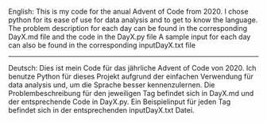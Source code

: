 English:
This is my code for the anual Advent of Code from 2020.
I chose python for its ease of use for data analysis and to get to know the language.
The problem description for each day can be found in the corresponding DayX.md file and the code in the DayX.py file
A sample input for each day can also be found in the corresponding inputDayX.txt file

-------------------------------------------------------------------------------------------------------------------
Deutsch:
Dies ist mein Code für das jährliche Advent of Code von 2020.
Ich benutze Python für dieses Projekt aufgrund der einfachen Verwendung für data analysis und, um die Sprache besser kennenzulernen.
Die Problembeschreibung für den jeweiligen Tag befindet sich in DayX.md und der entsprechende Code in DayX.py.
Ein Beispielinput für jeden Tag befindet sich in der entsprechenden inputDayX.txt Datei.